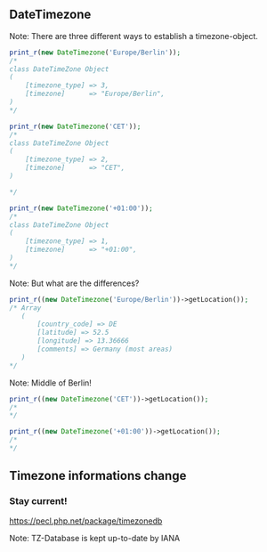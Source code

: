 ## DateTimezone

Note: There are three different ways to establish a timezone-object.



```php
print_r(new DateTimezone('Europe/Berlin'));
/*
class DateTimeZone Object
(
    [timezone_type] => 3,
    [timezone]      => "Europe/Berlin",
)
*/
```



```php
print_r(new DateTimezone('CET'));
/*
class DateTimeZone Object
(
    [timezone_type] => 2,
    [timezone]      => "CET",
)

*/
```



```php
print_r(new DateTimezone('+01:00'));
/*
class DateTimeZone Object
(
    [timezone_type] => 1,
    [timezone]      => "+01:00",
)
*/
```

Note: But what are the differences?



```php
print_r((new DateTimezone('Europe/Berlin'))->getLocation());
/* Array
   (
       [country_code] => DE
       [latitude] => 52.5
       [longitude] => 13.36666
       [comments] => Germany (most areas)
   )
*/
```
Note: Middle of Berlin!



```php
print_r((new DateTimezone('CET'))->getLocation());
/*
*/
```



```php
print_r((new DateTimezone('+01:00'))->getLocation());
/*
*/
```



## Timezone informations change

### Stay current!<!-- .element: class="fragment" -->

https://pecl.php.net/package/timezonedb<!-- .element: class="fragment" -->

Note: TZ-Database is kept up-to-date by IANA